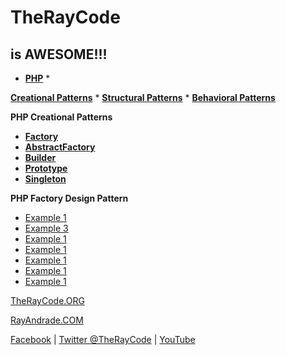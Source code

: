 # TheRayCode
## is AWESOME!!!

* **[PHP](../README.md)** * 

**[Creational Patterns](../README.md)** * **[Structural Patterns](../../Structural/README.md)** * **[Behavioral Patterns](../../Behavioral/README.md)**

**PHP Creational Patterns**

 * **[Factory](../Factory/README.md)**
 * **[AbstractFactory](../AbstractFactory/README.md)**
 * **[Builder](../Builder/README.md)**
 * **[Prototype](../Prototype/README.md)**
 * **[Singleton](../Singleton/README.md)**

**PHP Factory Design Pattern**

 * [Example 1](FY1/README.md)
 * [Example 3](FY3/)
 * [Example 1](FY7/)
 * [Example 1](FY8/)
 * [Example 1](FY9/)
 * [Example 1](FY11/)
 * [Example 1](FY11/)

[TheRayCode.ORG](https://www.TheRayCode.org)

[RayAndrade.COM](https://www.RayAndrade.com)

[Facebook](https://www.facebook.com/TheRayCode/) | [Twitter @TheRayCode](https://www.twitter.com/TheRayCode/) | [YouTube](https://www.youtube.com/AndradeRay/)
